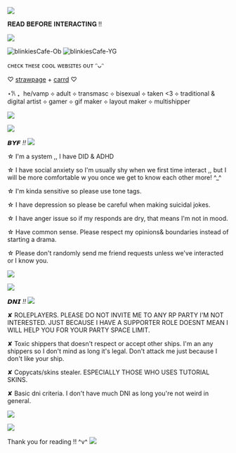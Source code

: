![](https://komarev.com/ghpvc/?username=ghostlyvamps&color=503d7a&style=plastic&label=PROFILE+VISITS) 

𝐑𝐄𝐀𝐃 𝐁𝐄𝐅𝐎𝐑𝐄 𝐈𝐍𝐓𝐄𝐑𝐀𝐂𝐓𝐈𝐍𝐆 !!

![](https://media.tenor.com/LDUb6FPK4ugAAAAM/sword-title.gif)

![blinkiesCafe-Ob](https://github.com/user-attachments/assets/9a6f9297-a445-46cb-9380-e07250d05cbe) ![blinkiesCafe-YG](https://github.com/user-attachments/assets/a9f465c5-042a-419f-b9af-1da36671bae0)



ᴄʜᴇᴄᴋ ᴛʜᴇꜱᴇ ᴄᴏᴏʟ ᴡᴇʙꜱɪᴛᴇꜱ ᴏᴜᴛ ᵔᴗᵔ

♡ [strawpage](https://akirasite.straw.page) + [carrd](https://ghostlymarriott.carrd.co/) ♡

⋆𐙚 ₊‎ ‎  he/vamp ⟡ adult ⟡ transmasc ⟡ bisexual ⟡  taken <3  ⟡ traditional & digital artist ⟡ gamer ⟡ gif maker ⟡ layout maker ⟡ multishipper

![](https://media.tenor.com/Z9BwOIw8mswAAAAm/blade-honkai-star-rail-stellaron-hunters.webp)

![](https://media.tenor.com/7f4Qv2zVRiEAAAAm/divider-black.webp)

𝘽𝙔𝙁 *!!*  ![](https://i.imgur.com/l3MStv2.gif)

☆ I'm a system ,, I have DID & ADHD 

☆ I have social anxiety so I'm usually shy when we first time interact ,, but I will be more comfortable w you once we get to know each other more! ^_^

☆ I'm kinda sensitive so please use tone tags.

☆ I have depression so please be careful when making suicidal jokes.

☆ I have anger issue so if my responds are dry, that means I'm not in mood. 

☆ Have common sense. Please respect my opinions& boundaries instead of starting a drama. 

☆ Please don't randomly send me friend requests unless we've interacted or I know you.

![](https://media.tenor.com/CEHJVEdarWUAAAAm/blade-honkai-star-rail.webp)

![](https://media.tenor.com/7f4Qv2zVRiEAAAAm/divider-black.webp)


𝘿𝙉𝙄 *!!* ![](https://files.catbox.moe/djzu8m.gif)

✘ ROLEPLAYERS. PLEASE DO NOT INVITE ME TO ANY RP PARTY I'M NOT INTERESTED. JUST BECAUSE I HAVE A SUPPORTER ROLE DOESNT MEAN I WILL HELP YOU FOR YOUR PARTY SPACE LIMIT.

✘ Toxic shippers that doesn't respect or accept other ships. I'm an any shippers so I don't mind as long it's legal. Don't attack me just because I don't like your ship. 

✘ Copycats/skins stealer. ESPECIALLY THOSE WHO USES TUTORIAL SKINS.

✘ Basic dni criteria. I don't have much DNI as long you're not weird in general.

![](https://media.tenor.com/oMSQ-BrV1osAAAAm/blade-honkai-star-rail.webp)

![](https://media.tenor.com/7f4Qv2zVRiEAAAAm/divider-black.webp)


Thank you for reading !! ^v^ ![](https://media.tenor.com/4NUTt5k5T6YAAAAm/hsr-honkai-star-rail.webp)
